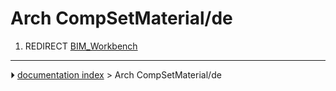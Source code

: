 # Arch CompSetMaterial/de
1.  REDIRECT [BIM_Workbench](BIM_Workbench.md)



---
⏵ [documentation index](../README.md) > Arch CompSetMaterial/de
